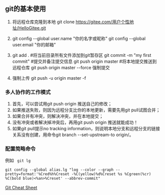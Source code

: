 ## git的基本使用

1. 将远程仓库克隆到本地
  git clone https://gitee.com/用户个性地址/HelloGitee.git

2. git config --global user.name "你的名字或昵称"
   git config --global user.email "你的邮箱"
3. git add . #将当前目录所有文件添加到git暂存区
 git commit -m "my first commit" #提交并备注提交信息
 git push origin master #将本地提交推送到远程仓库  git push origin master --force 强制提交
4. 强制上传
 git push -u origin master -f


### 多人协作的工作模式
1. 首先，可以尝试用git push origin <branch-name>推送自己的修改；
2. 如果推送失败，则因为远程分支比你的本地更新，需要先用git pull试图合并；
3. 如果合并有冲突，则解决冲突，并在本地提交；
4. 没有冲突或者解决掉冲突后，再用git push origin <branch-name>推送就能成功！
5. 如果git pull提示no tracking information，则说明本地分支和远程分支的链接关系没有创建，用命令git branch --set-upstream-to <branch-name> origin/<branch-name>。


### 配置简略命令
例如 ``` git lg```  
```jade
git config --global alias.lg "log --color --graph --pretty=format:'%Cred%h%Creset -%C(yellow)%d%Creset %s %Cgreen(%cr) %C(bold blue)<%an>%Creset' --abbrev-commit"
```


[Git Cheat Sheet](https://liaoxuefeng.com/books/git/conclusion/git-cheat-sheet.pdf)